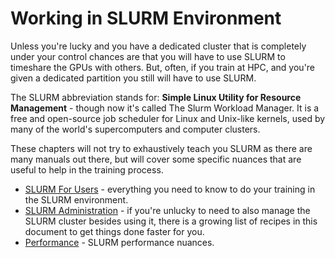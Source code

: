 # Working in SLURM Environment

Unless you're lucky and you have a dedicated cluster that is completely under your control chances are that you will have to use SLURM to timeshare the GPUs with others. But, often, if you train at HPC, and you're given a dedicated partition you still will have to use SLURM.

The SLURM abbreviation stands for: **Simple Linux Utility for Resource Management** - though now it's called
The Slurm Workload Manager. It is a free and open-source job scheduler for Linux and Unix-like kernels, used by many of the world's supercomputers and computer clusters.

These chapters will not try to exhaustively teach you SLURM as there are many manuals out there, but will cover some specific nuances that are useful to help in the training process.

- [SLURM For Users](./users.md) - everything you need to know to do your training in the SLURM environment.
- [SLURM Administration](./admin.md) - if you're unlucky to need to also manage the SLURM cluster besides using it, there is a growing list of recipes in this document to get things done faster for you.
- [Performance](./performance.md) - SLURM performance nuances.
